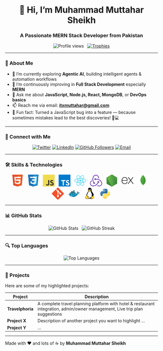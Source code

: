 <h1 align="center">👋 Hi, I’m Muhammad Muttahar Sheikh</h1>
<h3 align="center">A Passionate MERN Stack Developer from Pakistan</h3>

<p align="center">
  <img src="https://komarev.com/ghpvc/?username=muttahar123&label=Profile%20views&color=0e75b6&style=flat" alt="Profile views" />
  &nbsp;
  <a href="https://github.com/ryo-ma/github-profile-trophy"><img src="https://github-profile-trophy.vercel.app/?username=muttahar123&theme=onedark&no-frame=true" alt="Trophies" /></a>
</p>

---

### 🧰 About Me
- 🔭 I’m currently exploring **Agentic AI**, building intelligent agents & automation workflows  
- 🌱 I’m continuously improving in **Full Stack Development** especially **MERN**  
- 💬 Ask me about **JavaScript, Node.js, React, MongoDB**, or **DevOps basics**  
- 📫 Reach me via email: **itxmuttahar@gmail.com**  
- 🚀 Fun fact: Turned a JavaScript bug into a feature — because sometimes mistakes lead to the best discoveries! 🐞💻

---

### 🔗 Connect with Me

<p align="center">
  <a href="https://twitter.com/muttahar_sheikh" target="_blank"><img src="https://img.shields.io/twitter/follow/muttahar_sheikh?logo=twitter&style=for-the-badge" alt="Twitter" /></a>
  <a href="https://www.linkedin.com/in/muttahar123" target="_blank"><img src="https://img.shields.io/badge/LinkedIn-Muttahar_Sheikh-blue?logo=linkedin&style=for-the-badge" alt="LinkedIn" /></a>
  <a href="https://github.com/muttahar123" target="_blank"><img src="https://img.shields.io/github/followers/muttahar123?logo=github&style=for-the-badge" alt="GitHub Followers" /></a>
  <a href="mailto:itxmuttahar@gmail.com" target="_blank"><img src="https://img.shields.io/badge/Email-itxmuttahar%40gmail.com-red?logo=gmail&style=for-the-badge" alt="Email" /></a>
</p>

---

### 🛠️ Skills & Technologies

<p align="center">
  <!-- Frontend -->
  <img src="https://raw.githubusercontent.com/devicons/devicon/master/icons/html5/html5-original.svg" alt="HTML5" width="40" height="40" />
  &nbsp;
  <img src="https://raw.githubusercontent.com/devicons/devicon/master/icons/css3/css3-original.svg" alt="CSS3" width="40" height="40" />
  &nbsp;
  <img src="https://raw.githubusercontent.com/devicons/devicon/master/icons/javascript/javascript-original.svg" alt="JavaScript" width="40" height="40" />
  &nbsp;
  <img src="https://raw.githubusercontent.com/devicons/devicon/master/icons/typescript/typescript-original.svg" alt="TypeScript" width="40" height="40" />
  &nbsp;
  <img src="https://raw.githubusercontent.com/devicons/devicon/master/icons/react/react-original.svg" alt="React" width="40" height="40" />
  &nbsp;
  <img src="https://raw.githubusercontent.com/devicons/devicon/master/icons/redux/redux-original.svg" alt="Redux" width="40" height="40" />
  &nbsp;
  <!-- Backend -->
  <img src="https://raw.githubusercontent.com/devicons/devicon/master/icons/nodejs/nodejs-original.svg" alt="Node.js" width="40" height="40" />
  &nbsp;
  <img src="https://raw.githubusercontent.com/devicons/devicon/master/icons/express/express-original.svg" alt="Express.js" width="40" height="40" />
  &nbsp;
  <img src="https://raw.githubusercontent.com/devicons/devicon/master/icons/mongodb/mongodb-original.svg" alt="MongoDB" width="40" height="40" />
  &nbsp;
  <!-- Other Tools -->
  <img src="https://raw.githubusercontent.com/devicons/devicon/master/icons/git/git-original.svg" alt="Git" width="40" height="40" />
  &nbsp;
  <img src="https://raw.githubusercontent.com/devicons/devicon/master/icons/docker/docker-original.svg" alt="Docker" width="40" height="40" />
  &nbsp;
  <img src="https://raw.githubusercontent.com/devicons/devicon/master/icons/linux/linux-original.svg" alt="Linux" width="40" height="40" />
  &nbsp;
  <img src="https://raw.githubusercontent.com/devicons/devicon/master/icons/python/python-original.svg" alt="Python" width="40" height="40" />
</p>

---

### 📊 GitHub Stats

<p align="center">
  <img src="https://github-readme-stats.vercel.app/api?username=muttahar123&show_icons=true&theme=radical" alt="GitHub Stats" />
  &nbsp;
  <img src="https://github-readme-streak-stats.herokuapp.com/?user=muttahar123&theme=radical" alt="GitHub Streak" />
</p>

---

### 🔍 Top Languages

<p align="center">
  <img src="https://github-readme-stats.vercel.app/api/top-langs?username=muttahar123&show_icons=true&layout=compact&theme=radical" alt="Top Languages" />
</p>

---

### 🚀 Projects

Here are some of my highlighted projects:

| Project | Description |
|---|---|
| **Travelphoria** | A complete travel planning platform with hotel & restaurant integration, admin/owner management, Live trip plan suggestions |
| **Project X** | Description of another project you want to highlight … |
| **Project Y** | … |

---

Made with ❤️ and lots of ☕ by **Muhammad Muttahar Sheikh**

